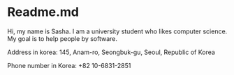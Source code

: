 # Readme.md

Hi, my name is Sasha.
I am a university student who likes computer science.
My goal is to help people by software.

Address in korea:
145, Anam-ro, Seongbuk-gu, Seoul, Republic of Korea

Phone number in Korea:
+82 10-6831-2851
